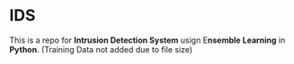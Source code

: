 # IDS
This is a repo for **Intrusion Detection System** usign E**nsemble Learning** in **Python**.
(Training Data not added due to file size)

